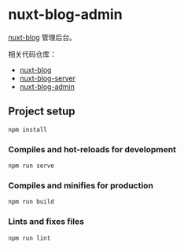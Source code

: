 # nuxt-blog-admin

[nuxt-blog](http://log.todyto.cn) 管理后台。

相关代码仓库：

- [nuxt-blog](https://github.com/chenwangji/nuxt-blog)
- [nuxt-blog-server](https://github.com/chenwangji/nuxt-blog-server)
- [nuxt-blog-admin](https://github.com/chenwangji/nuxt-blog-admin)

## Project setup
```
npm install
```

### Compiles and hot-reloads for development
```
npm run serve
```

### Compiles and minifies for production
```
npm run build
```

### Lints and fixes files
```
npm run lint
```
